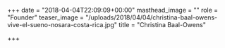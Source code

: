 +++
date = "2018-04-04T22:09:09+00:00"
masthead_image = ""
role = "Founder"
teaser_image = "/uploads/2018/04/04/christina-baal-owens-vive-el-sueno-nosara-costa-rica.jpg"
title = "Christina Baal-Owens"

+++

